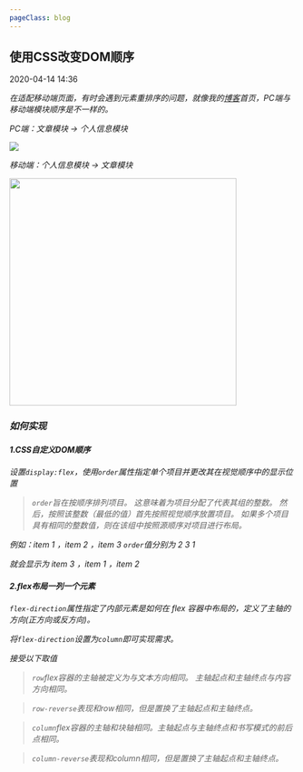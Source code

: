 ```yaml
---
pageClass: blog
---
```


## 使用CSS改变DOM顺序

<p class="date">2020-04-14 14:36
  <span id="/say-my-life/blog/css/CssDomOrder.html" class="leancloud_visitors">
      <i class="shni shn-eye-fill" />
      <i class="leancloud-visitors-count"></i>
  </span>
</p>

<el-backtop :visibility-height="0"></el-backtop>

在适配移动端页面，有时会遇到元素重排序的问题，就像我的<a href="https://www.sanghangning.cn">博客</a>首页，PC端与移动端模块顺序是不一样的。

PC端：文章模块 -> 个人信息模块

<img src="https://cdn.chenyingshuang.cn/blog/css/CssDomOrder/1.jpg" />

移动端：个人信息模块 -> 文章模块

<img src="https://cdn.chenyingshuang.cn/blog/css/CssDomOrder/2.jpg" height="400"/>

### 如何实现

#### 1.CSS自定义DOM顺序

设置<code class="default">display:flex</code>，使用<code class="default">order</code>属性指定单个项目并更改其在视觉顺序中的显示位置

<blockquote>
<p>
<code class="default">order</code>旨在按顺序排列项目。 这意味着为项目分配了代表其组的整数。 然后，按照该整数（最低的值）首先按照视觉顺序放置项目。 如果多个项目具有相同的整数值，则在该组中按照源顺序对项目进行布局。
</p>
</blockquote>

例如：item 1 ，item 2 ，item 3 <code class="default">order</code>值分别为 2 3 1

就会显示为 item 3 ，item 1 ，item 2

#### 2.flex布局一列一个元素

<code class="default">flex-direction</code>属性指定了内部元素是如何在 flex 容器中布局的，定义了主轴的方向(正方向或反方向)。

将<code class="default">flex-direction</code>设置为<code class="default">column</code>即可实现需求。

接受以下取值

<blockquote>
<p>
<code class="default">row</code>flex容器的主轴被定义为与文本方向相同。 主轴起点和主轴终点与内容方向相同。
</p>
</blockquote>
<blockquote>
<p>
<code class="default">row-reverse</code>表现和row相同，但是置换了主轴起点和主轴终点。
</p>
</blockquote>
<blockquote>
<p>
<code class="default">column</code>flex容器的主轴和块轴相同。主轴起点与主轴终点和书写模式的前后点相同。
</p>
</blockquote>
<blockquote>
<p>
<code class="default">column-reverse</code>表现和column相同，但是置换了主轴起点和主轴终点。
</p>
</blockquote>

<base-valine />